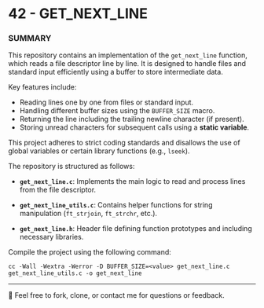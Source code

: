 # 42 - GET_NEXT_LINE

### SUMMARY
This repository contains an implementation of the `get_next_line` function, which reads a file descriptor line by line. It is designed to handle files and standard input efficiently using a buffer to store intermediate data.

Key features include:
- Reading lines one by one from files or standard input.
- Handling different buffer sizes using the `BUFFER_SIZE` macro.
- Returning the line including the trailing newline character (if present).
- Storing unread characters for subsequent calls using a **static variable**.

This project adheres to strict coding standards and disallows the use of global variables or certain library functions (e.g., `lseek`).

The repository is structured as follows:

- **`get_next_line.c`**:
  Implements the main logic to read and process lines from the file descriptor.

- **`get_next_line_utils.c`**:
    Contains helper functions for string manipulation (`ft_strjoin`, `ft_strchr`, etc.).

- **`get_next_line.h`**:
  Header file defining function prototypes and including necessary libraries.

Compile the project using the following command:

```
cc -Wall -Wextra -Werror -D BUFFER_SIZE=<value> get_next_line.c get_next_line_utils.c -o get_next_line
```

----
🐸 Feel free to fork, clone, or contact me for questions or feedback. 
